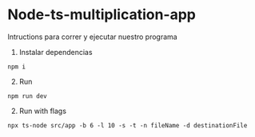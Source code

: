 # Node-ts-multiplication-app

Intructions para correr y ejecutar nuestro programa

1. Instalar dependencias

`````
npm i
`````

2. Run

`````
npm run dev

`````

2. Run with flags

`````
npx ts-node src/app -b 6 -l 10 -s -t -n fileName -d destinationFile

`````

